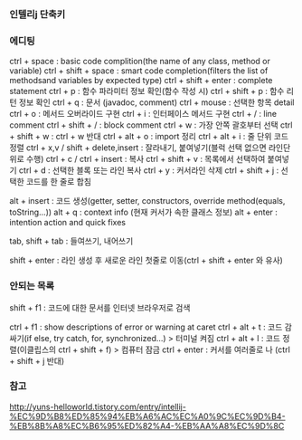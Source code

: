 ### 인텔리j 단축키

### 에디팅
ctrl + space : basic code complition(the name of any class, method or variable)
ctrl + shift + space : smart code completion(filters the list of methodsand variables by expected type)
ctrl + shift + enter : complete statement
ctrl + p : 함수 파라미터 정보 확인(함수 작성 시)
ctrl + shift + p : 함수 리턴 정보 확인
ctrl + q : 문서 (javadoc, comment)
ctrl + mouse : 선택한 항목 detail
ctrl + o : 메서드 오버라이드 구현
ctrl + i : 인터페이스 메서드 구현
ctrl + / : line comment
ctrl + shift + / : block comment
ctrl + w : 가장 안쪽 괄호부터 선택
ctrl + shift + w : ctrl + w 반대
ctrl + alt + o : import 정리
ctrl + alt + i : 줄 단위 코드 정렬
ctrl + x,v / shift + delete,insert : 잘라내기, 붙여넣기(블럭 선택 없으면 라인단위로 수행)
ctrl + c / ctrl + insert : 복사
ctrl + shift + v : 목록에서 선택하여 붙여넣기
ctrl + d : 선택한 블록 또는 라인 복사
ctrl + y : 커서라인 삭제
ctrl + shift + j : 선택한 코드를 한 줄로 합침

alt + insert : 코드 생성(getter, setter, constructors, override method(equals, toString...))
alt + q : context info (현재 커서가 속한 클래스 정보)
alt + enter : intention action and quick fixes

tab, shift + tab : 들여쓰기, 내어쓰기

shift + enter : 라인 생성 후 새로운 라인 첫줄로 이동(ctrl + shift + enter 와 유사)

### 안되는 목록
shift + f1 : 코드에 대한 문서를 인터넷 브라우저로 검색

ctrl + f1 : show descriptions of error or warning at caret
ctrl + alt + t : 코드 감싸기(if else, try catch, for, synchronized...) > 터미널 켜짐
ctrl + alt + l : 코드 정렬(이클립스의 ctrl + shift + f) > 컴퓨터 잠금
ctrl + enter : 커서를 여러줄로 나 (ctrl + shift + j 반대)

### 참고
http://yuns-helloworld.tistory.com/entry/intellij-%EC%9D%B8%ED%85%94%EB%A6%AC%EC%A0%9C%EC%9D%B4-%EB%8B%A8%EC%B6%95%ED%82%A4-%EB%AA%A8%EC%9D%8C
